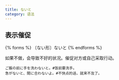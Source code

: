 ```yaml
---
title: ないと
category: 语法
---
```


## 表示催促

{% forms %}
〔ない形〕ないと
{% endforms %}

如果不做，会导致不好的状况。催促对方或自己采取行动。

```example
ご飯の前に手を洗わないと。#饭前要洗手。
急がないと、間に合わないよ。#不快点的话，就来不及了。
```
